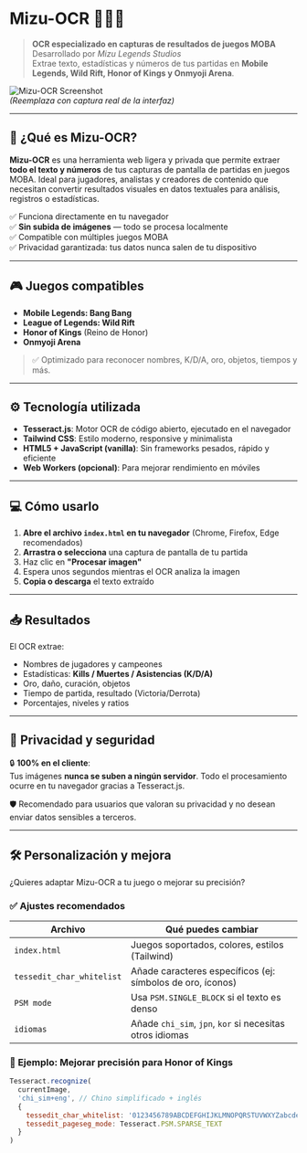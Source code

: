 # Mizu-OCR 🕵️‍♂️📄

> **OCR especializado en capturas de resultados de juegos MOBA**  
> Desarrollado por *Mizu Legends Studios*  
> Extrae texto, estadísticas y números de tus partidas en **Mobile Legends, Wild Rift, Honor of Kings y Onmyoji Arena**.

![Mizu-OCR Screenshot](https://i.imgur.com/placeholder-screenshot.png)  
*(Reemplaza con captura real de la interfaz)*

---

## 🎯 ¿Qué es Mizu-OCR?

**Mizu-OCR** es una herramienta web ligera y privada que permite extraer **todo el texto y números** de tus capturas de pantalla de partidas en juegos MOBA. Ideal para jugadores, analistas y creadores de contenido que necesitan convertir resultados visuales en datos textuales para análisis, registros o estadísticas.

✅ Funciona directamente en tu navegador  
✅ **Sin subida de imágenes** — todo se procesa localmente  
✅ Compatible con múltiples juegos MOBA  
✅ Privacidad garantizada: tus datos nunca salen de tu dispositivo

---

## 🎮 Juegos compatibles

- **Mobile Legends: Bang Bang**
- **League of Legends: Wild Rift**
- **Honor of Kings** (Reino de Honor)
- **Onmyoji Arena**

> ✅ Optimizado para reconocer nombres, K/D/A, oro, objetos, tiempos y más.

---

## ⚙️ Tecnología utilizada

- **Tesseract.js**: Motor OCR de código abierto, ejecutado en el navegador
- **Tailwind CSS**: Estilo moderno, responsive y minimalista
- **HTML5 + JavaScript (vanilla)**: Sin frameworks pesados, rápido y eficiente
- **Web Workers (opcional)**: Para mejorar rendimiento en móviles

---

## 💻 Cómo usarlo

1. **Abre el archivo `index.html` en tu navegador** (Chrome, Firefox, Edge recomendados)
2. **Arrastra o selecciona** una captura de pantalla de tu partida
3. Haz clic en **"Procesar imagen"**
4. Espera unos segundos mientras el OCR analiza la imagen
5. **Copia o descarga** el texto extraído

---

## 📥 Resultados

El OCR extrae:
- Nombres de jugadores y campeones
- Estadísticas: **Kills / Muertes / Asistencias (K/D/A)**
- Oro, daño, curación, objetos
- Tiempo de partida, resultado (Victoria/Derrota)
- Porcentajes, niveles y ratios

---

## 🔐 Privacidad y seguridad

🔒 **100% en el cliente**:  
Tus imágenes **nunca se suben a ningún servidor**. Todo el procesamiento ocurre en tu navegador gracias a Tesseract.js.

🛡️ Recomendado para usuarios que valoran su privacidad y no desean enviar datos sensibles a terceros.

---

## 🛠️ Personalización y mejora

¿Quieres adaptar Mizu-OCR a tu juego o mejorar su precisión?

### ✅ Ajustes recomendados

| Archivo | Qué puedes cambiar |
|--------|---------------------|
| `index.html` | Juegos soportados, colores, estilos (Tailwind) |
| `tessedit_char_whitelist` | Añade caracteres específicos (ej: símbolos de oro, íconos) |
| `PSM mode` | Usa `PSM.SINGLE_BLOCK` si el texto es denso |
| `idiomas` | Añade `chi_sim`, `jpn`, `kor` si necesitas otros idiomas |

### 🧪 Ejemplo: Mejorar precisión para Honor of Kings
```js
Tesseract.recognize(
  currentImage,
  'chi_sim+eng', // Chino simplificado + inglés
  { 
    tessedit_char_whitelist: '0123456789ABCDEFGHIJKLMNOPQRSTUVWXYZabcdefghijklmnopqrstuvwxyz击杀/死亡/助攻金钱英雄等级%',
    tessedit_pageseg_mode: Tesseract.PSM.SPARSE_TEXT
  }
)
